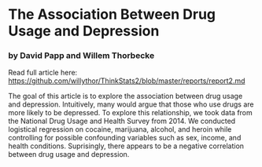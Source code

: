 # The Association Between Drug Usage and Depression

### by David Papp and Willem Thorbecke

Read full article here: https://github.com/willythor/ThinkStats2/blob/master/reports/report2.md

The goal of this article is to explore the association between drug usage and depression. Intuitively, many would argue that those who use drugs are more likely to be depressed. To explore this relationship, we took data from the National Drug Usage and Health Survey from 2014. We conducted logistical regression on cocaine, marijuana, alcohol, and heroin while controlling for possible confounding variables such as sex, income, and health conditions. Suprisingly, there appears to be a negative correlation between drug usage and depression. 

